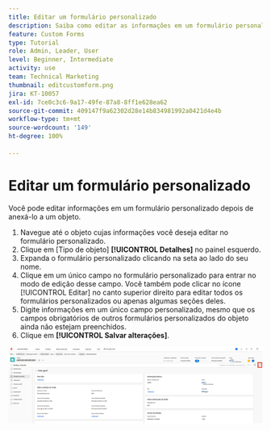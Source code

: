 ```yaml
---
title: Editar um formulário personalizado
description: Saiba como editar as informações em um formulário personalizado depois de anexá-lo a um objeto.
feature: Custom Forms
type: Tutorial
role: Admin, Leader, User
level: Beginner, Intermediate
activity: use
team: Technical Marketing
thumbnail: editcustomform.png
jira: KT-10057
exl-id: 7ce0c3c6-9a17-49fe-87a8-8ff1e628ea62
source-git-commit: 409147f9a62302d28e14b834981992a0421d4e4b
workflow-type: tm+mt
source-wordcount: '149'
ht-degree: 100%

---
```


# Editar um formulário personalizado

<!---
21.4 updates have been made here
--->

Você pode editar informações em um formulário personalizado depois de anexá-lo a um objeto.

1. Navegue até o objeto cujas informações você deseja editar no formulário personalizado.
1. Clique em [Tipo de objeto] **[!UICONTROL Detalhes]** no painel esquerdo.
1. Expanda o formulário personalizado clicando na seta ao lado do seu nome.
1. Clique em um único campo no formulário personalizado para entrar no modo de edição desse campo. Você também pode clicar no ícone [!UICONTROL Editar] no canto superior direito para editar todos os formulários personalizados ou apenas algumas seções deles.
1. Digite informações em um único campo personalizado, mesmo que os campos obrigatórios de outros formulários personalizados do objeto ainda não estejam preenchidos.
1. Clique em **[!UICONTROL Salvar alterações]**.

![Janela Detalhes da tarefa mostrando um formulário personalizado sendo editado](assets/custom-forms-edit-a-custom-form.jpg)
